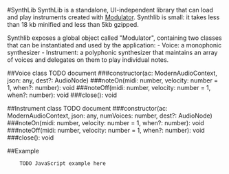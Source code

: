 #SynthLib
SynthLib is a standalone, UI-independent library that can load and play instruments
created with [Modulator](https://github.com/lcrespom/Modulator).
Synthlib is small: it takes less than 18 kb minified and less than 5kb gzipped.

Synthlib exposes a global object called "Modulator", containing two classes that
can be instantiated and used by the application:
	- Voice: a monophonic synthesizer
	- Instrument: a polyphonic synthesizer that maintains an array of voices
		and delegates on them to play individual notes.

##Voice class
TODO document
###constructor(ac: ModernAudioContext, json: any, dest?: AudioNode)
###noteOn(midi: number, velocity: number = 1, when?: number): void
###noteOff(midi: number, velocity: number = 1, when?: number): void
###close(): void

##Instrument class
TODO document
###constructor(ac: ModernAudioContext, json: any, numVoices: number, dest?: AudioNode)
###noteOn(midi: number, velocity: number = 1, when?: number): void
###noteOff(midi: number, velocity: number = 1, when?: number): void
###close(): void


##Example
```
	TODO JavaScript example here
```